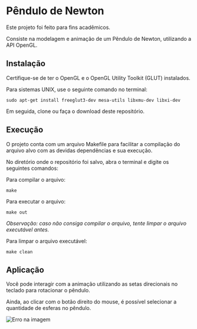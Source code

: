 # Pêndulo de Newton
Este projeto foi feito para fins acadêmicos. 

Consiste na modelagem e animação de um Pêndulo de Newton, utilizando a API OpenGL.

## Instalação
Certifique-se de ter o OpenGL e o OpenGL Utility Toolkit (GLUT) instalados.

Para sistemas UNIX, use o seguinte comando no terminal:

`sudo apt-get install freeglut3-dev mesa-utils libxmu-dev libxi-dev`

Em seguida, clone ou faça o download deste repositório. 

## Execução

O projeto conta com um arquivo Makefile para facilitar a compilação do arquivo alvo com as devidas dependências e sua execução.

No diretório onde o repositório foi salvo, abra o terminal e digite os seguintes comandos:

Para compilar o arquivo:
   
  `make`

Para executar o arquivo:

  `make out`

*Observação: caso não consiga compilar o arquivo, tente limpar o arquivo executável antes.*

Para limpar o arquivo executável:

  `make clean`

## Aplicação

Você pode interagir com a animação utilizando as setas direcionais no teclado para rotacionar o pêndulo.

Ainda, ao clicar com o botão direito do mouse, é possível selecionar a quantidade de esferas no pêndulo.

![Erro na imagem](https://i.imgur.com/wAF43Mi.png)